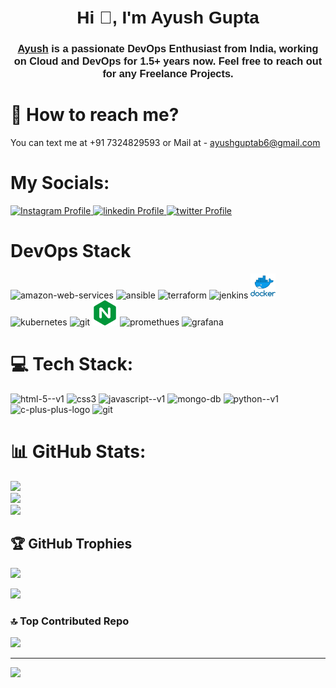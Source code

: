 <!-- Header Section -->
<h1 align="center"><font face="Arial">Hi 👋, I'm Ayush Gupta</font></h1>
<h3 align="center"><font face="Arial"><a href="https://www.linkedin.com/in/ayushhh321/" target="_blank" rel="noreferrer">Ayush</a> is a passionate DevOps Enthusiast from India, working on Cloud and DevOps for 1.5+ years now. Feel free to reach out for any Freelance Projects.</font></h3>


# 💫 How to reach me?                                                  
You can text me at +91 7324829593 or 
Mail at - ayushguptab6@gmail.com 

# My Socials:
<p align="left">
<a href="https://www.instagram.com/ayushgupta.73/">
    <img width="48" height="48" src="https://img.icons8.com/color/48/instagram-new--v1.png" alt="Instagram Profile"/>
</a>
<a href="https://www.linkedin.com/in/ayush-gupta-33169b228/">
    <img width="48" height="48" src="https://img.icons8.com/fluency/48/linkedin.png" alt="linkedin Profile"/>
</a>
<a href="https://twitter.com/@hypo_sucks">
    <img width="48" height="48" src="https://img.icons8.com/ios-filled/50/twitterx--v1.png" alt="twitter Profile"/>
</a></p>

# DevOps Stack 

<p align="left">
<img width="48" height="48" src="https://img.icons8.com/color/48/amazon-web-services.png" alt="amazon-web-services"/>
  <img src="https://www.vectorlogo.zone/logos/ansible/ansible-icon.svg" alt="ansible" title="ansible" width="40" height="40"/> <img src="https://www.vectorlogo.zone/logos/terraformio/terraformio-icon.svg" alt="terraform" title="terraform" width="40" height="40"/> <img src="https://www.vectorlogo.zone/logos/jenkins/jenkins-icon.svg" alt="jenkins" title="jenkins" width="40" height="40"/>  <img src="https://raw.githubusercontent.com/github/explore/80688e429a7d4ef2fca1e82350fe8e3517d3494d/topics/docker/docker.png" alt="docker" title="docker" width="40" height="40"/>   <img src="https://www.vectorlogo.zone/logos/kubernetes/kubernetes-icon.svg" alt="kubernetes" title="kubernetes" width="40" height="40"/> <img width="48" height="48" src="https://img.icons8.com/color/48/git.png" alt="git"/>   <img src="https://raw.githubusercontent.com/github/explore/85cceaeeaf993ca35664dc37ea24f9237fbbfc14/topics/nginx/nginx.png" alt="nginx" title="nginx" width="40" height="40"/>    <img src="https://www.vectorlogo.zone/logos/prometheusio/prometheusio-icon.svg" alt="promethues" title="promethues" width="40" height="40"/>  <img src="https://www.vectorlogo.zone/logos/grafana/grafana-icon.svg" alt="grafana" title="grafana" width="40" height="40"/> </p>

# 💻 Tech Stack:
<p align="left">
<img width="48" height="48" src="https://img.icons8.com/color/48/html-5--v1.png" alt="html-5--v1"/>
<img width="48" height="48" src="https://img.icons8.com/color/48/css3.png" alt="css3"/>
<img width="48" height="48" src="https://img.icons8.com/color/48/javascript--v1.png" alt="javascript--v1"/>
<img width="48" height="48" src="https://img.icons8.com/color/48/mongo-db.png" alt="mongo-db"/>
<img width="48" height="48" src="https://img.icons8.com/color/48/python--v1.png" alt="python--v1"/>
<img width="50" height="50" src="https://img.icons8.com/ios-filled/50/c-plus-plus-logo.png" alt="c-plus-plus-logo"/>
<img width="48" height="48" src="https://img.icons8.com/color/48/git.png" alt="git"/></p>


# 📊 GitHub Stats:
![](https://github-readme-stats.vercel.app/api?username=ayushhh321&theme=highcontrast&hide_border=false&include_all_commits=true&count_private=false)<br/>
![](https://github-readme-streak-stats.herokuapp.com/?user=ayushhh321&theme=highcontrast&hide_border=false)<br/>
![](https://github-readme-stats.vercel.app/api/top-langs/?username=ayushhh321&theme=highcontrast&hide_border=false&include_all_commits=true&count_private=false&layout=compact)

## 🏆 GitHub Trophies
![](https://github-profile-trophy.vercel.app/?username=ayushhh321&theme=dracula&no-frame=false&no-bg=true&margin-w=4)




![](https://quotes-github-readme.vercel.app/api?type=horizontal&theme=radical)

### 🔝 Top Contributed Repo
![](https://github-contributor-stats.vercel.app/api?username=ayushhh321&limit=5&theme=gruvbox&combine_all_yearly_contributions=true)


<!-- <img src="p.railway.app/" wi.  dth="512px"/> -->

---
[![](https://visitcount.itsvg.in/api?id=ayushhh321&icon=2&color=6)](https://visitcount.itsvg.in)

<!-- Proudly created by AYUSH GUPTA -->



